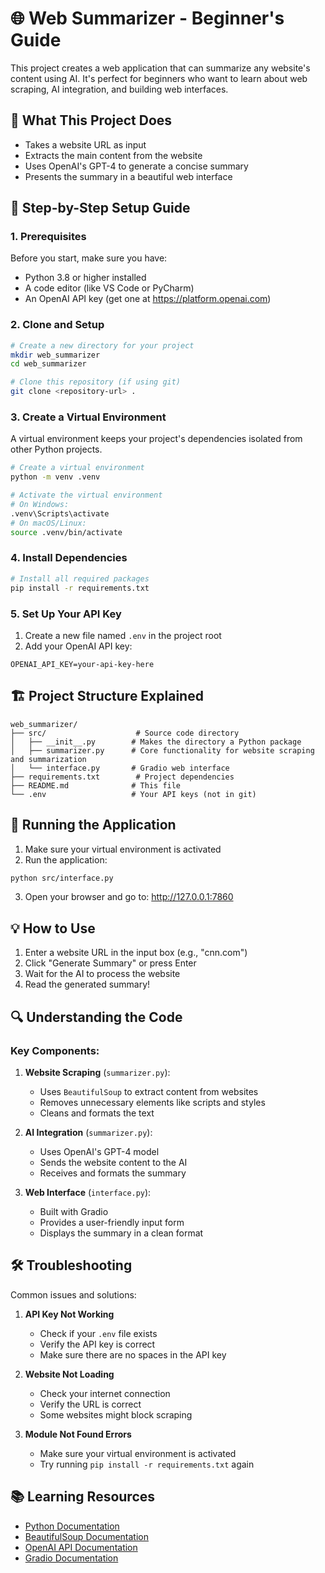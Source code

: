 # 🌐 Web Summarizer - Beginner's Guide

This project creates a web application that can summarize any website's content using AI. It's perfect for beginners who want to learn about web scraping, AI integration, and building web interfaces.

## 🎯 What This Project Does

- Takes a website URL as input
- Extracts the main content from the website
- Uses OpenAI's GPT-4 to generate a concise summary
- Presents the summary in a beautiful web interface

## 🚀 Step-by-Step Setup Guide

### 1. Prerequisites
Before you start, make sure you have:
- Python 3.8 or higher installed
- A code editor (like VS Code or PyCharm)
- An OpenAI API key (get one at https://platform.openai.com)

### 2. Clone and Setup
```bash
# Create a new directory for your project
mkdir web_summarizer
cd web_summarizer

# Clone this repository (if using git)
git clone <repository-url> .
```

### 3. Create a Virtual Environment
A virtual environment keeps your project's dependencies isolated from other Python projects.

```bash
# Create a virtual environment
python -m venv .venv

# Activate the virtual environment
# On Windows:
.venv\Scripts\activate
# On macOS/Linux:
source .venv/bin/activate
```

### 4. Install Dependencies
```bash
# Install all required packages
pip install -r requirements.txt
```

### 5. Set Up Your API Key
1. Create a new file named `.env` in the project root
2. Add your OpenAI API key:
```
OPENAI_API_KEY=your-api-key-here
```

## 🏗️ Project Structure Explained

```
web_summarizer/
├── src/                    # Source code directory
│   ├── __init__.py        # Makes the directory a Python package
│   ├── summarizer.py      # Core functionality for website scraping and summarization
│   └── interface.py       # Gradio web interface
├── requirements.txt        # Project dependencies
├── README.md              # This file
└── .env                   # Your API keys (not in git)
```

## 🚀 Running the Application

1. Make sure your virtual environment is activated
2. Run the application:
```bash
python src/interface.py
```
3. Open your browser and go to: http://127.0.0.1:7860

## 💡 How to Use

1. Enter a website URL in the input box (e.g., "cnn.com")
2. Click "Generate Summary" or press Enter
3. Wait for the AI to process the website
4. Read the generated summary!

## 🔍 Understanding the Code

### Key Components:

1. **Website Scraping** (`summarizer.py`):
   - Uses `BeautifulSoup` to extract content from websites
   - Removes unnecessary elements like scripts and styles
   - Cleans and formats the text

2. **AI Integration** (`summarizer.py`):
   - Uses OpenAI's GPT-4 model
   - Sends the website content to the AI
   - Receives and formats the summary

3. **Web Interface** (`interface.py`):
   - Built with Gradio
   - Provides a user-friendly input form
   - Displays the summary in a clean format

## 🛠️ Troubleshooting

Common issues and solutions:

1. **API Key Not Working**
   - Check if your `.env` file exists
   - Verify the API key is correct
   - Make sure there are no spaces in the API key

2. **Website Not Loading**
   - Check your internet connection
   - Verify the URL is correct
   - Some websites might block scraping

3. **Module Not Found Errors**
   - Make sure your virtual environment is activated
   - Try running `pip install -r requirements.txt` again

## 📚 Learning Resources

- [Python Documentation](https://docs.python.org/)
- [BeautifulSoup Documentation](https://www.crummy.com/software/BeautifulSoup/bs4/doc/)
- [OpenAI API Documentation](https://platform.openai.com/docs/api-reference)
- [Gradio Documentation](https://gradio.app/docs/)